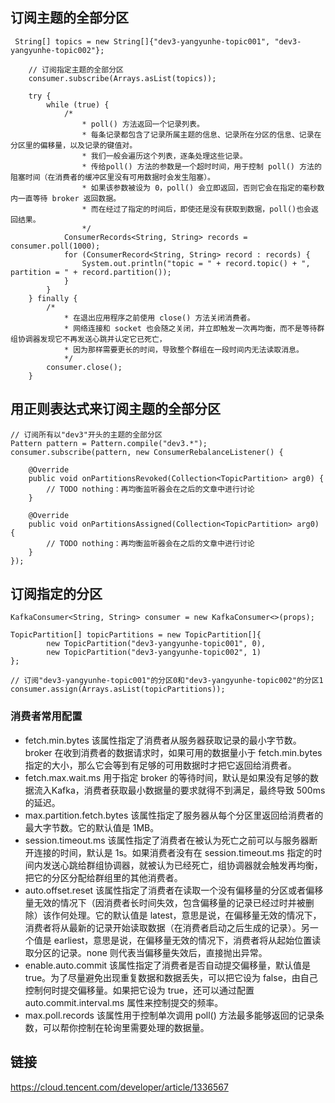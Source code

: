 ## 订阅主题的全部分区
```
 String[] topics = new String[]{"dev3-yangyunhe-topic001", "dev3-yangyunhe-topic002"};

    // 订阅指定主题的全部分区
    consumer.subscribe(Arrays.asList(topics));

    try {
        while (true) {
            /*
                * poll() 方法返回一个记录列表。
                * 每条记录都包含了记录所属主题的信息、记录所在分区的信息、记录在分区里的偏移量，以及记录的键值对。
                * 我们一般会遍历这个列表，逐条处理这些记录。
                * 传给poll() 方法的参数是一个超时时间，用于控制 poll() 方法的阻塞时间（在消费者的缓冲区里没有可用数据时会发生阻塞）。
                * 如果该参数被设为 0，poll() 会立即返回，否则它会在指定的毫秒数内一直等待 broker 返回数据。
                * 而在经过了指定的时间后，即使还是没有获取到数据，poll()也会返回结果。
                */
            ConsumerRecords<String, String> records = consumer.poll(1000);
            for (ConsumerRecord<String, String> record : records) {
                System.out.println("topic = " + record.topic() + ", partition = " + record.partition());
            }
        }
    } finally {
        /*
            * 在退出应用程序之前使用 close() 方法关闭消费者。
            * 网络连接和 socket 也会随之关闭，并立即触发一次再均衡，而不是等待群组协调器发现它不再发送心跳并认定它已死亡，
            * 因为那样需要更长的时间，导致整个群组在一段时间内无法读取消息。
            */
        consumer.close();
    }
```

## 用正则表达式来订阅主题的全部分区
```
// 订阅所有以"dev3"开头的主题的全部分区
Pattern pattern = Pattern.compile("dev3.*");
consumer.subscribe(pattern, new ConsumerRebalanceListener() {

    @Override
    public void onPartitionsRevoked(Collection<TopicPartition> arg0) {
        // TODO nothing：再均衡监听器会在之后的文章中进行讨论
    }

    @Override
    public void onPartitionsAssigned(Collection<TopicPartition> arg0) {
        // TODO nothing：再均衡监听器会在之后的文章中进行讨论
    }
});

```

## 订阅指定的分区
```
KafkaConsumer<String, String> consumer = new KafkaConsumer<>(props);

TopicPartition[] topicPartitions = new TopicPartition[]{
        new TopicPartition("dev3-yangyunhe-topic001", 0),
        new TopicPartition("dev3-yangyunhe-topic002", 1)
};

// 订阅"dev3-yangyunhe-topic001"的分区0和"dev3-yangyunhe-topic002"的分区1
consumer.assign(Arrays.asList(topicPartitions));
```
### 消费者常用配置
- fetch.min.bytes 该属性指定了消费者从服务器获取记录的最小字节数。broker 在收到消费者的数据请求时，如果可用的数据量小于 fetch.min.bytes 指定的大小，那么它会等到有足够的可用数据时才把它返回给消费者。
- fetch.max.wait.ms 用于指定 broker 的等待时间，默认是如果没有足够的数据流入Kafka，消费者获取最小数据量的要求就得不到满足，最终导致 500ms 的延迟。
- max.partition.fetch.bytes 该属性指定了服务器从每个分区里返回给消费者的最大字节数。它的默认值是 1MB。
- session.timeout.ms 该属性指定了消费者在被认为死亡之前可以与服务器断开连接的时间，默认是 1s。如果消费者没有在 session.timeout.ms 指定的时间内发送心跳给群组协调器，就被认为已经死亡，组协调器就会触发再均衡，把它的分区分配给群组里的其他消费者。
- auto.offset.reset 该属性指定了消费者在读取一个没有偏移量的分区或者偏移量无效的情况下（因消费者长时间失效，包含偏移量的记录已经过时并被删除）该作何处理。它的默认值是 latest，意思是说，在偏移量无效的情况下，消费者将从最新的记录开始读取数据（在消费者启动之后生成的记录）。另一个值是 earliest，意思是说，在偏移量无效的情况下，消费者将从起始位置读取分区的记录。none 则代表当偏移量失效后，直接抛出异常。
- enable.auto.commit  该属性指定了消费者是否自动提交偏移量，默认值是 true。为了尽量避免出现重复数据和数据丢失，可以把它设为 false，由自己控制何时提交偏移量。如果把它设为 true，还可以通过配置 auto.commit.interval.ms 属性来控制提交的频率。
- max.poll.records 该属性用于控制单次调用 poll() 方法最多能够返回的记录条数，可以帮你控制在轮询里需要处理的数据量。

##  链接
https://cloud.tencent.com/developer/article/1336567


